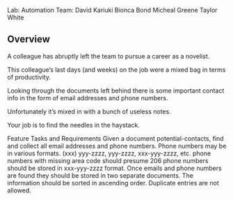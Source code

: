 Lab: Automation
Team:
David Kariuki
Bionca Bond
Micheal Greene
Taylor White

## Overview
A colleague has abruptly left the team to pursue a career as a novelist.

This colleague’s last days (and weeks) on the job were a mixed bag in terms of productivity.

Looking through the documents left behind there is some important contact info in the form of email addresses and phone numbers.

Unfortunately it’s mixed in with a bunch of useless notes.

Your job is to find the needles in the haystack.

Feature Tasks and Requirements
  Given a document potential-contacts, find and collect all email addresses and phone numbers.
  Phone numbers may be in various formats.
  (xxx) yyy-zzzz, yyy-zzzz, xxx-yyy-zzzz, etc.
  phone numbers with missing area code should presume 206
  phone numbers should be stored in xxx-yyy-zzzz format.
  Once emails and phone numbers are found they should be stored in two separate documents.
  The information should be sorted in ascending order.
  Duplicate entries are not allowed.
